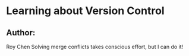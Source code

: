 # Learning about Version Control
## Author:
Roy Chen
Solving merge conflicts takes conscious effort, but I can do it!
